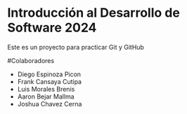 # Introducción al Desarrollo de Software 2024
Este es un proyecto para practicar Git y GitHub

#Colaboradores
- Diego Espinoza Picon
- Frank Cansaya Cutipa
- Luis Morales Brenis
- Aaron Bejar Mallma
- Joshua Chavez Cerna